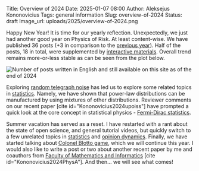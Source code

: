 Title: Overview of 2024
Date: 2025-01-07 08:00
Author: Aleksejus Kononovicius
Tags: general information
Slug: overview-of-2024
Status: draft
Image_url: uploads/2025/overview-of-2024.png

Happy New Year! It is time for our yearly reflection. Unexpectedly, we just
had another good year on Physics of Risk. At least content-wise. We have
published 36 posts (+3 in comparison to the [previous
year]({filename}/articles/2024/overview-2023.md)). Half of the posts, 18 in
total, were supplemented by [interactive
materials](/tag/interactive-models/). Overall trend remains more-or-less
stable as can be seen from the plot below. 

![Number of posts written in English and still available on this site as of
the end of 2024]({static}/uploads/2025/overview-of-2024.png "The number of
posts written in English and still available on this iteration of Physics of
Risk (as of the end of 2024). The wide bars represent total number of posts
for each year since 2010, while the narrower bars represent a number of
posts containing an interactive app.")

Exploring [random telegraph noise](/tag/random-telegraph-noise/) has led us
to explore some related topics in [statistics](/tag/statistics/). Namely, we
have shown that power-law distributions can be manufactured by using
mixtures of other distributions. Reviewer comments on our recent paper [cite
id="Kononovicius2024upoiss"] have prompted a quick look at the core concept
in statistical physics - [Fermi-Dirac
statistics](/tag/fermi-dirac-statistics/).

Summer vacation has served as a reset. I have restarted with a rant about
the state of open science, and general tutorial videos, but quickly switch
to a few unrelated topics in [statistics](/tag/statistics/) and [opinion
dynamics](/tag/opinion-dynamics/). Finally, we have started talking about
[Colonel Blotto game](/tag/colonel-blotto-game/), which we will continue
this year. I would also like to write a post or two about another recent
paper by me and coauthors from [Faculty of Mathematics and
Informatics](https://mif.vu.lt/en/) [cite id="Kononovicius2024PhysA"]. And
then... we will see what comes!

